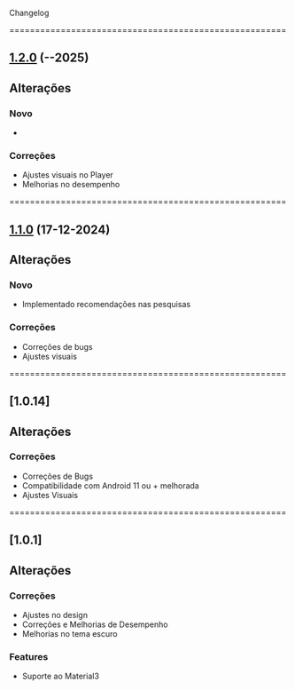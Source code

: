 Changelog

======================================================

## [1.2.0](https://github.com/hendrilmendes/XMusic/compare/1.1.0..1.2.0) (**-**-2025)

## Alterações

### Novo

- 

### Correções

- Ajustes visuais no Player
- Melhorias no desempenho

======================================================

## [1.1.0](https://github.com/hendrilmendes/XMusic/compare/1.0.14..1.1.0) (17-12-2024)

## Alterações

### Novo

- Implementado recomendações nas pesquisas

### Correções

- Correções de bugs
- Ajustes visuais

======================================================

## [1.0.14]

## Alterações

### Correções

- Correções de Bugs
- Compatibilidade com Android 11 ou + melhorada
- Ajustes Visuais

======================================================

## [1.0.1]

## Alterações

### Correções

- Ajustes no design
- Correções e Melhorias de Desempenho
- Melhorias no tema escuro

### Features

- Suporte ao Material3